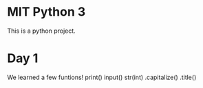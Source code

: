 # MIT Python 3
This is a python project.

# Day 1
We learned a few funtions!
print()
input()
str(int)
.capitalize()
.title()
